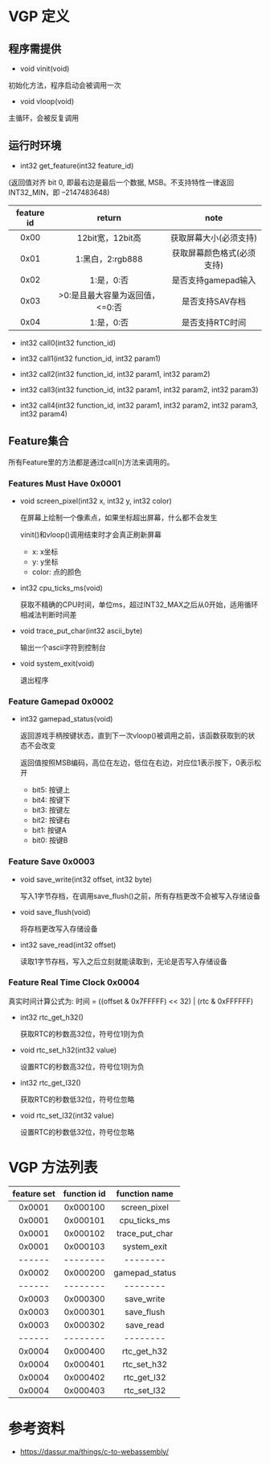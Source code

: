 # VGP 定义

## 程序需提供

* void vinit(void)

初始化方法，程序启动会被调用一次

* void vloop(void)

主循环，会被反复调用

## 运行时环境

* int32 get_feature(int32 feature_id)

(返回值对齐 bit 0, 即最右边是最后一个数据, MSB。不支持特性一律返回INT32_MIN，即 –2147483648)

| feature id | return | note |
|:----:|:----:|:----:|
| 0x00 | 12bit宽，12bit高 | 获取屏幕大小(必须支持) |
| 0x01 | 1:黑白，2:rgb888 | 获取屏幕颜色格式(必须支持) |
| 0x02 | 1:是，0:否 | 是否支持gamepad输入 |
| 0x03 | >0:是且最大容量为返回值，<=0:否 | 是否支持SAV存档 |
| 0x04 | 1:是，0:否 | 是否支持RTC时间 |

* int32 call0(int32 function_id)

* int32 call1(int32 function_id, int32 param1)

* int32 call2(int32 function_id, int32 param1, int32 param2)

* int32 call3(int32 function_id, int32 param1, int32 param2, int32 param3)

* int32 call4(int32 function_id, int32 param1, int32 param2, int32 param3, int32 param4)

## Feature集合

所有Feature里的方法都是通过call[n]方法来调用的。

### Features Must Have 0x0001

* void screen_pixel(int32 x, int32 y, int32 color)

  在屏幕上绘制一个像素点，如果坐标超出屏幕，什么都不会发生

  vinit()和vloop()调用结束时才会真正刷新屏幕

  - x: x坐标
  - y: y坐标
  - color: 点的颜色

* int32 cpu_ticks_ms(void)

  获取不精确的CPU时间，单位ms，超过INT32_MAX之后从0开始，适用循环相减法判断时间差

* void trace_put_char(int32 ascii_byte)

  输出一个ascii字符到控制台

* void system_exit(void)

  退出程序

### Feature Gamepad 0x0002

* int32 gamepad_status(void)

  返回游戏手柄按键状态，直到下一次vloop()被调用之前，该函数获取到的状态不会改变

  返回值按照MSB编码，高位在左边，低位在右边，对应位1表示按下，0表示松开

  - bit5: 按键上
  - bit4: 按键下
  - bit3: 按键左
  - bit2: 按键右
  - bit1: 按键A
  - bit0: 按键B

### Feature Save 0x0003

* void save_write(int32 offset, int32 byte)

  写入1字节存档，在调用save_flush()之前，所有存档更改不会被写入存储设备

* void save_flush(void)

  将存档更改写入存储设备

* int32 save_read(int32 offset)

  读取1字节存档，写入之后立刻就能读取到，无论是否写入存储设备

### Feature Real Time Clock 0x0004

真实时间计算公式为: 时间 = ((offset & 0x7FFFFF) << 32) | (rtc & 0xFFFFFF)

* int32 rtc_get_h32()

  获取RTC的秒数高32位，符号位1则为负

* void rtc_set_h32(int32 value)

  设置RTC的秒数高32位，符号位1则为负

* int32 rtc_get_l32()

  获取RTC的秒数低32位，符号位忽略

* void rtc_set_l32(int32 value)

  设置RTC的秒数低32位，符号位忽略

# VGP 方法列表
| feature set | function id | function name |
|:----:|:----:|:----:|
| 0x0001 | 0x000100 | screen_pixel |
| 0x0001 | 0x000101 | cpu_ticks_ms |
| 0x0001 | 0x000102 | trace_put_char |
| 0x0001 | 0x000103 | system_exit |
| ------ | -------- | -------- |
| 0x0002 | 0x000200 | gamepad_status |
| ------ | -------- | -------- |
| 0x0003 | 0x000300 | save_write |
| 0x0003 | 0x000301 | save_flush |
| 0x0003 | 0x000302 | save_read |
| ------ | -------- | -------- |
| 0x0004 | 0x000400 | rtc_get_h32 |
| 0x0004 | 0x000401 | rtc_set_h32 |
| 0x0004 | 0x000402 | rtc_get_l32 |
| 0x0004 | 0x000403 | rtc_set_l32 |

# 参考资料

* https://dassur.ma/things/c-to-webassembly/
